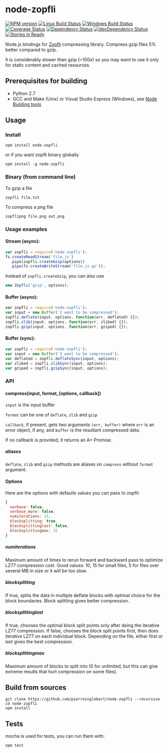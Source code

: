 # node-zopfli

[![NPM version][npm-image]][npm-url]
[![Linux Build Status][travis-image]][travis-url]
[![Windows Build Status][appveyor-image]][appveyor-url]
[![Coverage Status][coveralls-image]][coveralls-url]
[![Dependency Status][dep-image]][dep-url]
[![devDependency Status][devDep-image]][devDep-url]
[![Stories in Ready][waffle-image]][waffle-url]

Node.js bindings for [Zopfli](https://en.wikipedia.org/wiki/Zopfli) compressing library.
Compress gzip files 5% better compared to gzip.

It is considerably slower than gzip (~100x) so you may want to use it only for static content and cached resources.


## Prerequisites for building

* Python 2.7
* GCC and Make (Unix) or Visual Studio Express (Windows), see [Node Building tools](https://github.com/TooTallNate/node-gyp#installation)

## Usage

### Install

```shell
npm install node-zopfli
```

or if you want zopfli binary globally

```shell
npm install -g node-zopfli
```

### Binary (from command line)
To gzip a file

```shell
zopfli file.txt
```

To compress a png file

```shell
zopflipng file.png out.png
```

### Usage examples
#### Stream (async):

```js
var zopfli = require('node-zopfli');
fs.createReadStream('file.js')
  .pipe(zopfli.createGzip(options))
  .pipe(fs.createWriteStream('file.js.gz'));
```

Instead of `zopfli.createGzip`, you can also use

```js
new Zopfli('gzip', options);
```

#### Buffer (async):

```js
var zopfli = require('node-zopfli');
var input = new Buffer('I want to be compressed');
zopfli.deflate(input, options, function(err, deflated) {});
zopfli.zlib(input, options, function(err, zlibed) {});
zopfli.gzip(input, options, function(err, gziped) {});
```

#### Buffer (sync):

```js
var zopfli = require('node-zopfli');
var input = new Buffer('I want to be compressed');
var deflated = zopfli.deflateSync(input, options);
var zlibed = zopfli.zlibSync(input, options);
var gziped = zopfli.gzipSync(input, options);
```

### API

#### compress(input, format, [options, callback])

`input` is the input buffer

`format` can be one of `deflate`, `zlib` and `gzip`

`callback`, if present, gets two arguments `(err, buffer)` where `err` is an error object, if any, and `buffer` is the resultant compressed data.

If no callback is provided, it returns an A+ Promise.

##### aliases

`deflate`, `zlib` and `gzip` methods are aliases on `compress` without `format` argument.

#### Options

Here are the options with defaults values you can pass to zopfli:

```js
{
  verbose: false,
  verbose_more: false,
  numiterations: 15,
  blocksplitting: true,
  blocksplittinglast: false,
  blocksplittingmax: 15
}
```

##### numiterations
Maximum amount of times to rerun forward and backward pass to optimize LZ77 compression cost. Good values: 10, 15 for small files, 5 for files over several MB in size or it will be too slow.

##### blocksplitting
If true, splits the data in multiple deflate blocks with optimal choice for the block boundaries. Block splitting gives better compression.

##### blocksplittinglast
If true, chooses the optimal block split points only after doing the iterative LZ77 compression. If false, chooses the block split points first, then does iterative LZ77 on each individual block. Depending on the file, either first or last gives the best compression.

##### blocksplittingmax
Maximum amount of blocks to split into (0 for unlimited, but this can give extreme results that hurt compression on some files).


## Build from sources

```shell
git clone https://github.com/pierreinglebert/node-zopfli --recursive
cd node-zopfli
npm install
```

## Tests
mocha is used for tests, you can run them with:

```shell
npm test
```


[npm-image]: https://img.shields.io/npm/v/node-zopfli.svg
[npm-url]: https://www.npmjs.com/package/node-zopfli
[waffle-image]: https://badge.waffle.io/pierreinglebert/node-zopfli.svg
[waffle-url]: https://waffle.io/pierreinglebert/node-zopfli
[travis-image]: https://img.shields.io/travis/pierreinglebert/node-zopfli/master.svg?label=Linux%20build
[travis-url]: https://travis-ci.org/pierreinglebert/node-zopfli
[appveyor-image]: https://img.shields.io/appveyor/ci/pierreinglebert/node-zopfli/master.svg?label=Windows%20build
[appveyor-url]: https://ci.appveyor.com/project/pierreinglebert/node-zopfli/branch/master
[coveralls-image]: https://img.shields.io/coveralls/pierreinglebert/node-zopfli.svg
[coveralls-url]: https://coveralls.io/r/pierreinglebert/node-zopfli?branch=master
[dep-image]: https://img.shields.io/david/pierreinglebert/node-zopfli.svg
[dep-url]: https://david-dm.org/pierreinglebert/node-zopfli
[devDep-image]: https://img.shields.io/david/dev/pierreinglebert/node-zopfli.svg
[devDep-url]: https://david-dm.org/pierreinglebert/node-zopfli#info=devDependencies

